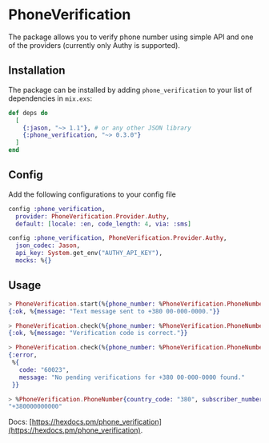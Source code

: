 # PhoneVerification

The package allows you to verify phone number using simple API and one of the providers (currently only Authy is supported).

## Installation

The package can be installed by adding `phone_verification` to your list of dependencies in `mix.exs`:

```elixir
def deps do
  [
    {:jason, "~> 1.1"}, # or any other JSON library
    {:phone_verification, "~> 0.3.0"}
  ]
end
```
## Config

Add the following configurations to your config file
```elixir
config :phone_verification,
  provider: PhoneVerification.Provider.Authy,
  default: [locale: :en, code_length: 4, via: :sms]

config :phone_verification, PhoneVerification.Provider.Authy,
  json_codec: Jason,
  api_key: System.get_env("AUTHY_API_KEY"),
  mocks: %{}
```

## Usage

```elixir
> PhoneVerification.start(%{phone_number: %PhoneVerification.PhoneNumber{country_code: "380", subscriber_number: "000000000"}})
{:ok, %{message: "Text message sent to +380 00-000-0000."}}

> PhoneVerification.check(%{phone_number: %PhoneVerification.PhoneNumber{country_code: "380", subscriber_number: "000000000"}, verification_code: "1111"})
{:ok, %{message: "Verification code is correct."}}

> PhoneVerification.check(%{phone_number: %PhoneVerification.PhoneNumber{country_code: "380", subscriber_number: "000000000"}, verification_code: "1111"})
{:error,
 %{
   code: "60023",
   message: "No pending verifications for +380 00-000-0000 found."
 }}

> %PhoneVerification.PhoneNumber{country_code: "380", subscriber_number: "000000000"} |> to_string()
"+380000000000"

```
Docs: [https://hexdocs.pm/phone_verification](https://hexdocs.pm/phone_verification).
